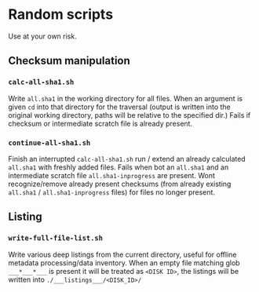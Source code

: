 Random scripts
==============

Use at your own risk.

Checksum manipulation
---------------------

### `calc-all-sha1.sh`

Write `all.sha1` in the working directory for all files. When an argument is given `cd` into that directory
for the traversal (output is written into the original working directory, paths will be relative to the specified
dir.) Fails if checksum or intermediate scratch file is already present.

### `continue-all-sha1.sh`

Finish an interrupted `calc-all-sha1.sh` run / extend an already calculated `all.sha1` with freshly added files.
Fails when bot an `all.sha1` and an intermediate scratch file `all.sha1-inprogress` are present. Wont recognize/remove
already present checksums (from already existing `all.sha1` / `all.sha1-inprogress` files) for files no longer present.


Listing
-------


### `write-full-file-list.sh`

Write various deep listings from the current directory, useful for offline metadata processing/data inventory.
When an empty file matching glob `___*___*___` is present it will be treated as `<DISK ID>`, the listings will be
written into `./___listings___/<DISK_ID>/`

